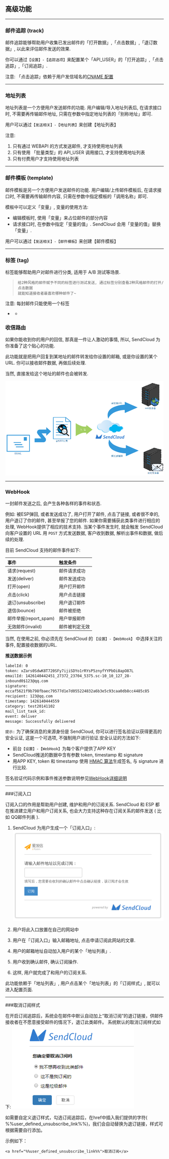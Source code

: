 ## 高级功能
    
- - -
    
### 邮件追踪 (track)

邮件追踪能够帮助用户收集已发出邮件的「打开数据」,「点击数据」,「退订数据」, 以此来评估邮件发送的效果.

你可以通过`【设置】-【追踪选项】`来配置某个「API_USER」的「打开追踪」,「点击追踪」,「订阅追踪」.

注意: 「点击追踪」依赖于用户发信域名的[CNAME 配置](#jump_cname)
    
- - -
    
### 地址列表

地址列表是一个方便用户发送邮件的功能. 用户编辑/导入地址列表后, 在请求接口时, 不需要再传输邮件地址, 只需在参数中指定地址列表的「别称地址」即可.

用户可以通过`【发送相关】-【地址列表】`来创建【地址列表】

注意: 

1. 只有通过 WEBAPI 的方式发送邮件, 才支持使用地址列表
2. 只有使用 「批量类型」的 API_USER 调用接口, 才支持使用地址列表
3. 只有付费用户才支持使用地址列表
      
- - -
    
### 邮件模板 (template)

邮件模板是另一个方便用户发送邮件的功能. 用户编辑/上传邮件模板后, 在请求接口时, 不需要再传输邮件内容, 只需在参数中指定模板的「调用名称」即可.

模板中可以定义「变量」, 变量的使用方法:

* 编辑模板时, 使用「变量」来占位邮件的部分内容
* 请求接口时, 在参数中指定「变量的值」. SendCloud 会用「变量的值」替换「变量」.

用户可以通过`【发送相关】-【邮件模板】`来创建【邮件模板】
     
- - -
    
### 标签 (tag)

标签能够帮助用户对邮件进行分类, 适用于 A/B 测试等场景.

>     给2种风格的邮件赋予不同的标签进行测试发送, 通过标签分别查看2种风格邮件的打开/点击数据
>     就能知道接收者最喜欢哪种邮件了~

注意: 每封邮件只能使用一个标签
    
- - 
     
### 收信路由 

如果你能收到你的用户的回信, 那真是一件让人激动的事情, 所以, SendCloud 为你准备了这个贴心的功能.

此功能就是把用户回复到某地址的邮件转发给你设置的邮箱, 或是你设置的某个URL. 你可以接收邮件数据, 再做后续处理.

当然, 直接发给这个地址的邮件也会被转发.

![pic](../resources/mx.png)
     
- - -
    
### WebHook

一封邮件发送之后, 会产生各种各样的事件和状态.     
    
例如: 被ESP弹回, 或者发送成功了, 用户打开了邮件, 点击了链接, 或者很不幸的,用户退订了你的邮件, 甚至举报了您的邮件. 如果你需要捕获此类事件进行相应的处理, WebHook提供了相应的技术支持. 当某个事件发生时, 就会触发 SendCloud 向客户设置的 URL 用 `POST` 方式发送数据, 客户收到数据, 解析出事件和数据, 做后续的处理. 
       
目前 SendCloud 支持的邮件事件如下:
     
|事件                 |触发条件         |
|:--------------------|:--------------- |
|请求(request)        |邮件请求成功     |
|发送(deliver)        |邮件发送成功     |
|打开(open)           |用户打开邮件     |
|点击(click)          |用户点击链接     |
|退订(unsubscribe)    |用户退订邮件     |
|退信(bounce)         |邮件被拒绝       |
|邮件举报(report_spam)|用户举报邮件     |
|无效邮件(invalid)    |邮件被判定无效   |

当然, 在使用之前, 你必须先在 SendCloud 的 `【设置】-【WebHook】` 中选择关注的事件, 配置接收数据的URL.

**推送数据示例**
```
labelId: 0
token: xZars0SdwK8T720SFy7ijiSDYo1rRYsP5znyfYYPbOi8apO87L
emailId: 1426140442451_27372_23704_5375.sc-10_10_127_28-inbound0$123@qq.com
signature: eccaf5621f9b798fbaec79577d1e7d055224832a6b3e5c93caa0db8cc4485c85
recipient: 123@qq.com
timestamp: 1426140444559
category: test20141102
mail_list_task_id:
event: deliver
message: Successfully delivered
```
    
`提示:`  为了确保消息的来源身份是 SendCloud,  你可以进行签名验证以获得更高的安全认证, 这是一个可选项, 不强制用户进行验证.安全认证的方法如下:
    
* 前台`【设置】-【WebHook】`为每个客户提供了APP KEY
* SendCloud推送的数据中含有参数 token, timestamp 和 signature
* 用APP KEY, token 和 timestamp 使用 [HMAC 算法](http://baike.baidu.com/link?url=4eD963Bw1nM61ZiRkXBNXAWTeIMKHwQULuNDQOR8tweyrR6V7Yk7E-f-UowA-21OOSsaaq2zJ8j1Yngeh6c2EK)生成签名, 与 signature 进行比较.
     
签名验证代码示例和事件推送参数说明参见[WebHook详细说明](../email/webhook.md)     
    
- - - 
   
###订阅入口

订阅入口的作用是帮助用户创建, 维护和用户的订阅关系.
SendCloud 和 ESP 都在推进建立用户和用户订阅关系, 也会大力支持这种存在订阅关系的邮件发送 ( 比如 QQ邮件列表 ).
    
1. SendCloud 为用户生成一个「订阅入口」:
![pic](../resources/subscribe_dingyue.png)
    
2. 用户将此入口放置在自己的网站中
    
3. 用户在「订阅入口」输入邮箱地址, 点击申请订阅此网站的文章.
    
4. 用户的邮箱地址自动加入用户的某个「地址列表」.
    
5. 用户收到确认邮件, 确认订阅操作.
    
6. 这样, 用户就完成了和用户的订阅关系.    
    
此功能依赖于「地址列表」, 用户点击某个「地址列表」的「订阅样式」, 就可以进入配置页面.
    
- - -

###取消订阅样式
    
在开启订阅追踪后，系统会在邮件中默认自动加上“取消订阅”的退订链接，供邮件接收者在不愿意接受邮件的情况下，退订此类邮件。
系统默认的取消订阅样式如下:
![pic](../resources/default_unsubscribe.png)

如需要自定义退订样式，勾选订阅追踪后，在href中插入我们提供的字符( %%user_defined_unsubscribe_link%%)，我们会自动替换为退订链接，样式可根据需要自行添加。

示例如下：
```
<a href="%%user_defined_unsubscribe_link%%">取消订阅</a>
```
